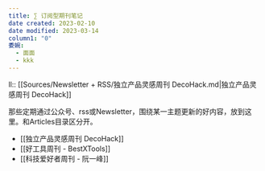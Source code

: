 ```yaml
---
title: ∑ 订阅型期刊笔记
date created: 2023-02-10
date modified: 2023-03-14
column1: "0"
委婉:
  - 面面
  - kkk
---
```


ll:: [[Sources/Newsletter + RSS/独立产品灵感周刊 DecoHack.md|独立产品灵感周刊 DecoHack]]

那些定期通过公众号、rss或Newsletter，围绕某一主题更新的好内容，放到这里。和Articles目录区分开。

- [[独立产品灵感周刊 DecoHack]]
- [[好工具周刊 - BestXTools]]
- [[科技爱好者周刊 - 阮一峰]]
